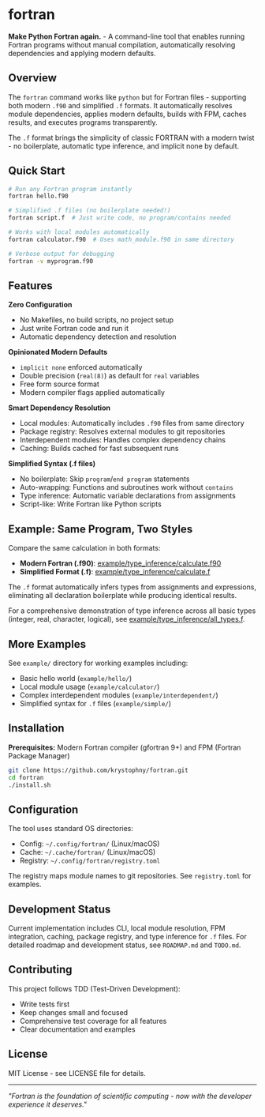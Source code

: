 # fortran

**Make Python Fortran again.** - A command-line tool that enables running Fortran programs without manual compilation, automatically resolving dependencies and applying modern defaults.

## Overview

The `fortran` command works like `python` but for Fortran files - supporting both modern `.f90` and simplified `.f` formats. It automatically resolves module dependencies, applies modern defaults, builds with FPM, caches results, and executes programs transparently.

The `.f` format brings the simplicity of classic FORTRAN with a modern twist - no boilerplate, automatic type inference, and implicit none by default.

## Quick Start

```bash
# Run any Fortran program instantly
fortran hello.f90

# Simplified .f files (no boilerplate needed!)
fortran script.f  # Just write code, no program/contains needed

# Works with local modules automatically
fortran calculator.f90  # Uses math_module.f90 in same directory

# Verbose output for debugging
fortran -v myprogram.f90
```

## Features

**Zero Configuration**
- No Makefiles, no build scripts, no project setup
- Just write Fortran code and run it
- Automatic dependency detection and resolution

**Opinionated Modern Defaults**
- `implicit none` enforced automatically
- Double precision (`real(8)`) as default for `real` variables
- Free form source format
- Modern compiler flags applied automatically

**Smart Dependency Resolution**
- Local modules: Automatically includes `.f90` files from same directory
- Package registry: Resolves external modules to git repositories
- Interdependent modules: Handles complex dependency chains
- Caching: Builds cached for fast subsequent runs

**Simplified Syntax (.f files)**
- No boilerplate: Skip `program`/`end program` statements
- Auto-wrapping: Functions and subroutines work without `contains`
- Type inference: Automatic variable declarations from assignments
- Script-like: Write Fortran like Python scripts

## Example: Same Program, Two Styles

Compare the same calculation in both formats:
- **Modern Fortran (.f90)**: [example/type_inference/calculate.f90](example/type_inference/calculate.f90)
- **Simplified Format (.f)**: [example/type_inference/calculate.f](example/type_inference/calculate.f)

The `.f` format automatically infers types from assignments and expressions, eliminating all declaration boilerplate while producing identical results.

For a comprehensive demonstration of type inference across all basic types (integer, real, character, logical), see [example/type_inference/all_types.f](example/type_inference/all_types.f).

## More Examples

See `example/` directory for working examples including:
- Basic hello world (`example/hello/`)
- Local module usage (`example/calculator/`)
- Complex interdependent modules (`example/interdependent/`)
- Simplified syntax for `.f` files (`example/simple/`)

## Installation

**Prerequisites:** Modern Fortran compiler (gfortran 9+) and FPM (Fortran Package Manager)

```bash
git clone https://github.com/krystophny/fortran.git
cd fortran
./install.sh
```

## Configuration

The tool uses standard OS directories:
- Config: `~/.config/fortran/` (Linux/macOS)
- Cache: `~/.cache/fortran/` (Linux/macOS)
- Registry: `~/.config/fortran/registry.toml`

The registry maps module names to git repositories. See `registry.toml` for examples.

## Development Status

Current implementation includes CLI, local module resolution, FPM integration, caching, package registry, and type inference for `.f` files. For detailed roadmap and development status, see `ROADMAP.md` and `TODO.md`.

## Contributing

This project follows TDD (Test-Driven Development):
- Write tests first
- Keep changes small and focused
- Comprehensive test coverage for all features
- Clear documentation and examples

## License

MIT License - see LICENSE file for details.

---

*"Fortran is the foundation of scientific computing - now with the developer experience it deserves."*
